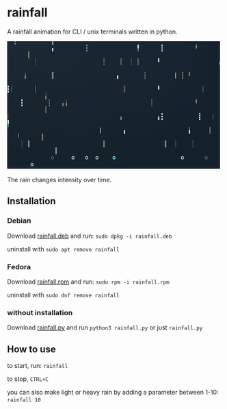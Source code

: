 # rainfall

A rainfall animation for CLI / unix terminals written in python.

![](rainfall.gif?raw=true)

The rain changes intensity over time.


## Installation


### Debian

Download [rainfall.deb](rainfall.deb?raw=true) and run:
`sudo dpkg -i rainfall.deb`

uninstall with `sudo apt remove rainfall`


### Fedora

Download [rainfall.rpm](rainfall.rpm?raw=true) and run:
`sudo rpm -i rainfall.rpm`

uninstall with `sudo dnf remove rainfall`


### without installation

Download [rainfall.py](source/rainfall.py?raw=true) and run
`python3 rainfall.py` or just `rainfall.py`


## How to use

to start, run:
`rainfall`

to stop, `CTRL+C`


you can also make light or heavy rain by adding a parameter between 1-10:
`rainfall 10`

